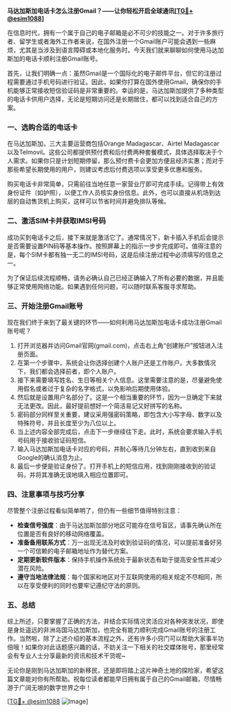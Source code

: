 **马达加斯加电话卡怎么注册Gmail？——让你轻松开启全球通讯[[TG💪+ @esim1088](https://t.me/s/esim1088)]**

在信息时代，拥有一个属于自己的电子邮箱是必不可少的技能之一。对于许多旅行者、留学生或者海外工作者来说，在国外注册一个Gmail账户可能会遇到一些麻烦，尤其是当涉及到语言障碍或本地化服务时。今天我们就来聊聊如何使用马达加斯加的电话卡顺利注册Gmail账号。

首先，让我们明确一点：虽然Gmail是一个国际化的电子邮件平台，但它的注册过程需要通过手机号码进行验证。因此，如果你打算在国外使用Gmail，确保你的手机能够正常接收短信验证码是非常重要的。幸运的是，马达加斯加提供了多种类型的电话卡供用户选择，无论是短期访问还是长期居住，都可以找到适合自己的方案。

### 一、选购合适的电话卡

在马达加斯加，三大主要运营商包括Orange Madagascar、Airtel Madagascar以及Telmovil。这些公司都提供预付费和后付费两种套餐模式，具体选择取决于个人需求。如果你只是计划短期停留，那么预付费卡会更加方便且经济实惠；而对于那些希望长期使用的用户，则建议考虑后付费选项以享受更多优惠和服务。

购买电话卡非常简单，只需前往当地任意一家营业厅即可完成手续。记得带上有效身份证件（如护照），以便工作人员核实身份信息。此外，也可以直接从机场到达层的自动售货机上购买，这样可以节省时间并避免排队等候。

### 二、激活SIM卡并获取IMSI号码

成功买到电话卡之后，接下来就是激活它了。通常情况下，新卡插入手机后会提示是否需要设置PIN码等基本操作。按照屏幕上的指示一步步完成即可。值得注意的是，每个SIM卡都有独一无二的IMSI号码，这是后续注册过程中必须填写的信息之一。

为了保证后续流程顺畅，请务必确认自己已经正确输入了所有必要的数据，并且能够正常使用网络功能。如果遇到任何问题，可以随时联系客服寻求帮助。

### 三、开始注册Gmail账号

现在我们终于来到了最关键的环节——如何利用马达加斯加电话卡成功注册Gmail账号呢？

1. 打开浏览器并访问Gmail官网(gmail.com)，点击右上角“创建账户”按钮进入注册页面。
2. 在第一个步骤中，系统会让你选择创建个人账户还是工作账户。大多数情况下，我们都会选择前者，即个人账户。
3. 接下来需要填写姓名、生日等相关个人信息。这里需要注意的是，尽量避免使用假名或者过于复杂的名字格式，以免影响后期使用体验。
4. 然后就是设置用户名部分了。这是一个相当重要的环节，因为一旦确定下来就无法更改。因此，最好提前想好一个简洁易记又好拼写的名称。
5. 密码部分同样至关重要，建议采用强密码策略，即包含大小写字母、数字以及特殊符号，并且长度至少为八位以上。
6. 当上述内容全部完成后，点击下一步继续往下走。此时，系统会要求输入手机号码用于接收验证码短信。
7. 输入马达加斯加电话卡对应的号码，并耐心等待几分钟左右，直到收到来自Google的确认消息为止。
8. 最后一步便是验证身份了。打开手机上的短信应用，找到刚刚接收到的验证码，并将其准确无误地填入相应位置即可。

### 四、注意事项与技巧分享

尽管整个注册过程看似简单明了，但仍有一些细节值得特别注意：

- **检查信号强度**：由于马达加斯加部分地区可能存在信号盲区，请事先确认所在位置是否有良好的移动网络覆盖。
- **准备备用联系方式**：万一出现无法及时收到验证码的情况，可以提前准备好另一个可信赖的电子邮箱地址作为替代方案。
- **定期更新软件版本**：保持手机操作系统处于最新状态有助于提高安全性并减少潜在风险。
- **遵守当地法律法规**：每个国家和地区对于互联网使用的相关规定不尽相同，所以在享受便利的同时也要牢记遵纪守法的原则。

### 五、总结

综上所述，只要掌握了正确的方法，并结合实际情况灵活应对各种突发状况，即使是身处遥远的非洲岛国马达加斯加，也完全有能力顺利完成Gmail账号的注册工作。当然啦，除了上述介绍的基本流程之外，还有许多小窍门可以帮助大家事半功倍哦！如果你对此话题感兴趣的话，不妨关注一下相关的社交媒体账号，那里经常会有专业人士分享最新的资讯和技术干货呢~

无论你是刚到马达加斯加的新移民，还是即将踏上这片神奇土地的探险家，希望这篇文章能对你有所帮助。祝每位读者都能早日拥有属于自己的Gmail邮箱，尽情畅游于广阔无垠的数字世界之中！

[[TG💪+ @esim1088](https://t.me/s/esim1088) ![Image](https://i.postimg.cc/4NQfJmqS/Snipaste-2025-05-13-00-14-12.png)]